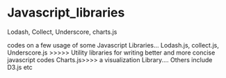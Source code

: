 # Javascript_libraries
Lodash, Collect, Underscore, charts.js

codes on a few usage of some Javascript Libraries...
Lodash.js, collect.js, Underscore.js >>>>> Utility libraries for writing better and more concise javascript codes
Charts.js>>>> a visualization Library.... Others include D3.js etc
